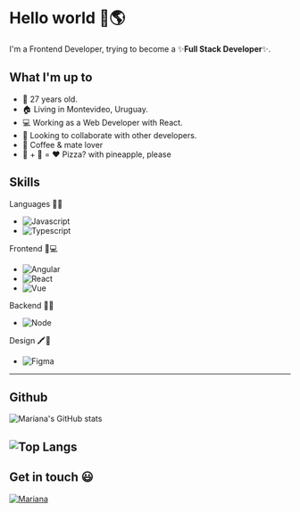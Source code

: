 
# Hello world 👋🌎

I'm a Frontend Developer, trying to become a ✨**Full Stack Developer**✨.


## What I'm up to

- 💁 27 years old.
- 🏠 Living in Montevideo, Uruguay.
- 💻 Working as a Web Developer with React.
- 👯 Looking to collaborate with other developers.
- 🧉 Coffee & mate lover
- 🍕 + 🍍 = ❤️ Pizza? with pineapple, please

  
## Skills
Languages 👩‍💻
- ![Javascript](https://img.shields.io/badge/JavaScript-323330?style=for-the-badge&logo=javascript&logoColor=F7DF1E)
- ![Typescript](https://img.shields.io/badge/TypeScript-007ACC?style=for-the-badge&logo=typescript&logoColor=white)

Frontend 📱💻
- ![Angular](https://img.shields.io/badge/Angular-DD0031?style=for-the-badge&logo=angular&logoColor=white)
- ![React](https://img.shields.io/badge/React-20232A?style=for-the-badge&logo=react&logoColor=61DAFB)
- ![Vue](https://img.shields.io/badge/Vue.js-35495E?style=for-the-badge&logo=vue-dot-js&logoColor=4FC08D)

Backend 🔧🔨
- ![Node](https://img.shields.io/badge/Node.js-43853D?style=for-the-badge&logo=node-dot-js&logoColor=white)

Design 🖍📐
- ![Figma](https://img.shields.io/badge/Figma-F24E1E?style=for-the-badge&logo=figma&logoColor=white)

---
## Github

![Mariana's GitHub stats](https://github-readme-stats.vercel.app/api?username=marianamolinadev&hide=contribs,prs)

![Top Langs](https://github-readme-stats.vercel.app/api/top-langs/?username=marianamolinadev&layout=compact)
---
  
## Get in touch 😃
[![Mariana](https://img.shields.io/badge/linkedin--1da1f2.svg?&style=for-the-badge&logo=linkedin)](https://www.linkedin.com/in/mariana-molina-65a245121/) 
